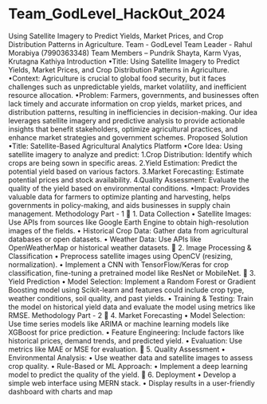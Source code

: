 # Team_GodLevel_HackOut_2024
Using Satellite Imagery to Predict Yields, Market 
Prices, and Crop Distribution Patterns in 
Agriculture.
Team - GodLevel
Team Leader - Rahul Morabiya (7990363348)
Team Members – Pundrik Shayta, Karm Vyas, Krutagna Kathiya
Introduction
•Title: Using Satellite Imagery to Predict Yields, Market Prices, and Crop Distribution Patterns in Agriculture.
•Context: Agriculture is crucial to global food security, but it faces challenges such as unpredictable yields, 
market volatility, and inefficient resource allocation.
•Problem: Farmers, governments, and businesses often lack timely and accurate information on crop yields, 
market prices, and distribution patterns, resulting in inefficiencies in decision-making. Our idea leverages 
satellite imagery and predictive analysis to provide actionable insights that benefit stakeholders, optimize 
agricultural practices, and enhance market strategies and government schemes.
Proposed Solution
•Title: Satellite-Based Agricultural Analytics Platform
•Core Idea: Using satellite imagery to analyze and predict:
1.Crop Distribution: Identify which crops are being sown in specific areas.
2.Yield Estimation: Predict the potential yield based on various factors.
3.Market Forecasting: Estimate potential prices and stock availability.
4.Quality Assessment: Evaluate the quality of the yield based on environmental conditions.
•Impact: Provides valuable data for farmers to optimize planting and harvesting, helps 
governments in policy-making, and aids businesses in supply chain management. 
Methodology Part - 1
 1. Data Collection
• Satellite Images: Use APIs from sources like Google Earth Engine to obtain high-resolution images of the fields.
• Historical Crop Data: Gather data from agricultural databases or open datasets.
• Weather Data: Use APIs like OpenWeatherMap or historical weather datasets.
 2. Image Processing & Classification
• Preprocess satellite images using OpenCV (resizing, normalization).
• Implement a CNN with TensorFlow/Keras for crop classification, fine-tuning a pretrained model like ResNet or 
MobileNet.
 3. Yield Prediction
• Model Selection: Implement a Random Forest or Gradient Boosting model using Scikit-learn and features could 
include crop type, weather conditions, soil quality, and past yields.
• Training & Testing: Train the model on historical yield data and evaluate the model using metrics like RMSE.
Methodology Part - 2
 4. Market Forecasting
• Model Selection: Use time series models like ARIMA or machine learning models like XGBoost for price 
prediction.
• Feature Engineering: Include factors like historical prices, demand trends, and predicted yield.
• Evaluation: Use metrics like MAE or MSE for evaluation.
 5. Quality Assessment
• Environmental Analysis:
• Use weather data and satellite images to assess crop quality.
• Rule-Based or ML Approach:
• Implement a deep learning model to predict the quality of the yield.
 6. Deployment
• Develop a simple web interface using MERN stack.
• Display results in a user-friendly dashboard with charts and map
